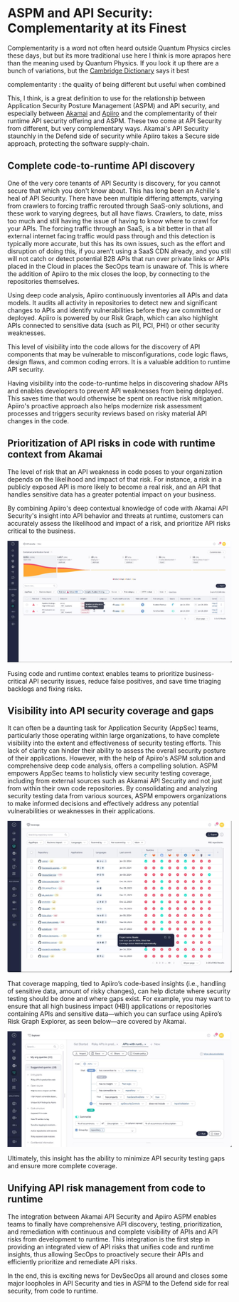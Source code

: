 # ASPM and API Security: Complementarity at its Finest

Complementarity is a word not often heard outside Quantum Physics circles these days, but but its more traditional use here I think is more aprapos here than the meaning used by Quantum Physics. If you look it up there are a bunch of variations, but the [Cambridge Dictionary](https://dictionary.cambridge.org/us/dictionary/english/complementarity) says it best

complementarity
: the quality of being different but useful when combined

This, I think, is a great definition to use for the relationship between Application Security Posture Management (ASPM) and API security, and especially between [Akamai](https://www.wwt.com/partner/akamai/overview) and [Apiiro](https://apiiro.com) and the complementarity of their runtime API security offering and ASPM. These two come at API Security from different, but very complementary ways. Akamai's API Security staunchly in the Defend side of security while Apiiro takes a Secure side approach, protecting the software supply-chain. 

## Complete code-to-runtime API discovery

One of the very core tenants of API Security is discovery, for you cannot secure that which you don't know about. This has long been an Achille's heal of API Security. There have been multiple differing attempts, varying from crawlers to forcing traffic rerouted through SaaS-only solutions, and these work to varying degrees, but all have flaws. Crawlers, to date, miss too much and still having the issue of having to know where to crawl for your APIs. The forcing traffic through an SaaS, is a bit better in that all external internet facing traffic would pass through and this detection is typically more accurate, but this has its own issues, such as the effort and disruption of doing this, if you aren't using a SaaS CDN already, and you still will not catch or detect potential B2B APIs that run over private links or APIs placed in the Cloud in places the SecOps team is unaware of. This is where the addition of Apiiro to the mix closes the loop, by connecting to the repositories themselves.  

Using deep code analysis, Apiiro continuously inventories all APIs and data models. It audits all activity in repositories to detect new and significant changes to APIs and identify vulnerabilities before they are committed or deployed. Apiiro is powered by our Risk Graph, which can also highlight APIs connected to sensitive data (such as PII, PCI, PHI) or other security weaknesses.

This level of visibility into the code allows for the discovery of API components that may be vulnerable to misconfigurations, code logic flaws, design flaws, and common coding errors. It is a valuable addition to runtime API security.

Having visibility into the code-to-runtime helps in discovering shadow APIs and enables developers to prevent API weaknesses from being deployed. This saves time that would otherwise be spent on reactive risk mitigation. Apiiro's proactive approach also helps modernize risk assessment processes and triggers security reviews based on risky material API changes in the code.

## Prioritization of API risks in code with runtime context from Akamai 

The level of risk that an API weakness in code poses to your organization depends on the likelihood and impact of that risk. For instance, a risk in a publicly exposed API is more likely to become a real risk, and an API that handles sensitive data has a greater potential impact on your business.

By combining Apiiro's deep contextual knowledge of code with Akamai API Security's insight into API behavior and threats at runtime, customers can accurately assess the likelihood and impact of a risk, and prioritize API risks critical to the business.

![Filtered Risk Pane](/images/filtered-risk-pane.jpg)

Fusing code and runtime context enables teams to prioritize business-critical API security issues, reduce false positives, and save time triaging backlogs and fixing risks. 

## Visibility into API security coverage and gaps

It can often be a daunting task for Application Security (AppSec) teams, particularly those operating within large organizations, to have complete visibility into the extent and effectiveness of security testing efforts. This lack of clarity can hinder their ability to assess the overall security posture of their applications. However, with the help of Apiiro's ASPM solution and comprehensive deep code analysis, offers a compelling solution. ASPM empowers AppSec teams to holisticly view security testing coverage, including from external sources such as Akamai API Security and not just from within their own code repositories. By consolidating and analyzing security testing data from various sources, ASPM empowers organizations to make informed decisions and effectively address any potential vulnerabilities or weaknesses in their applications.

![Security Coverage](/images/security-coverage.jpg)

That coverage mapping, tied to Apiiro’s code-based insights (i.e., handling of sensitive data, amount of risky changes), can help dictate where security testing should be done and where gaps exist. For example, you may want to ensure that all high business impact (HBI) applications or repositories containing APIs and sensitive data—which you can surface using Apiiro’s Risk Graph Explorer, as seen below—are covered by Akamai. 

![Risk Graph Explorer Enriched by Akamai](/images/risk-graph-explorer.jpg)

Ultimately, this insight has the ability to minimize API security testing gaps and ensure more complete coverage.

## Unifying API risk management from code to runtime

The integration between Akamai API Security and Apiiro ASPM enables teams to finally have comprehensive API discovery, testing, prioritization, and remediation with continuous and complete visibility of APIs and API risks from development to runtime. This integration is the first step in providing an integrated view of API risks that unifies code and runtime insights, thus allowing SecOps to proactively secure their APIs and efficiently prioritize and remediate API risks. 

In the end, this is exciting news for DevSecOps all around and closes some major loopholes in API Security and ties in ASPM to the Defend side for real security, from code to runtime. 